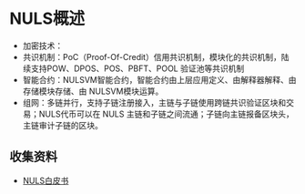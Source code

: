 # NULS概述

- 加密技术：
- 共识机制：PoC（Proof-Of-Credit）信用共识机制，模块化的共识机制，陆续支持POW、DPOS、POS、PBFT、POOL 验证池等共识机制
- 智能合约：NULSVM智能合约，智能合约由上层应用定义、由解释器解释、由存储模块存储、由 NULSVM模块运算。
- 组网：多链并行，支持子链注册接入，主链与子链使用跨链共识验证区块和交易；NULS代币可以在 NULS 主链和子链之间流通；子链向主链报备区块头，主链审计子链的区块。

## 收集资料

- [NULS白皮书](NULS白皮书.md)
